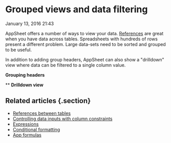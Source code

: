 #  Grouped views and data filtering


January 13, 2016 21:43

AppSheet offers a number of ways to view your data. [References](References-between-tables.md) are great when you have data
across tables. Spreadsheets with hundreds of rows present a different problem.
Large data-sets need to be sorted and grouped to be useful.

In addition to adding group headers, AppSheet can also show a "drilldown" view
where data can be filtered to a single column value.  


**Grouping headers**

** **Drilldown view**

## Related articles {.section}

  * [References between tables](References-between-tables.md)
  * [Controlling data inputs with column constraints](Controlling-data-inputs-with-column-constraints.md)
  * [Expressions](Expressions.md)
  * [Conditional formatting](Conditional-formatting.md)
  * [App formulas](App-formulas.md)

